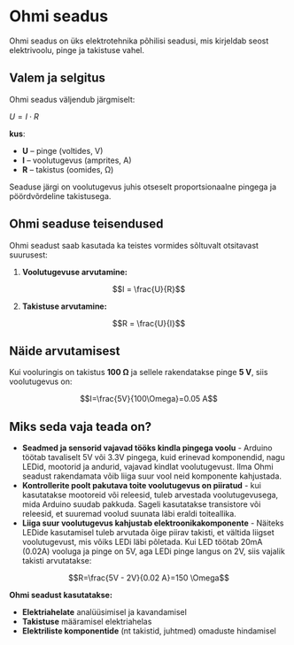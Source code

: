 # Ohmi seadus

Ohmi seadus on üks elektrotehnika põhilisi seadusi, mis kirjeldab seost elektrivoolu, pinge ja takistuse vahel.

## Valem ja selgitus
Ohmi seadus väljendub järgmiselt:

$U = I \cdot R$

**kus**:
* **U** – pinge (voltides, V)
* **I** – voolutugevus (amprites, A)
* **R** – takistus (oomides, Ω)

Seaduse järgi on voolutugevus juhis otseselt proportsionaalne pingega ja pöördvõrdeline takistusega.

## Ohmi seaduse teisendused

Ohmi seadust saab kasutada ka teistes vormides sõltuvalt otsitavast suurusest:

1. **Voolutugevuse arvutamine:** 

$$I = \frac{U}{R}$$
   

2. **Takistuse arvutamine:** 

$$R = \frac{U}{I}$$


## Näide arvutamisest

Kui vooluringis on takistus **100 Ω** ja sellele rakendatakse pinge **5 V**, siis voolutugevus on:

$$I=\frac{5V}{100\Omega}=0.05 A$$


## Miks seda vaja teada on?
* **Seadmed ja sensorid vajavad tööks kindla pingega voolu** - Arduino töötab tavaliselt 5V või 3.3V pingega, kuid erinevad komponendid, nagu LEDid, mootorid ja andurid, vajavad kindlat voolutugevust. Ilma Ohmi seadust rakendamata võib liiga suur vool neid komponente kahjustada.
* **Kontrollerite poolt pakutava toite voolutugevus on piiratud** - kui kasutatakse mootoreid või releesid, tuleb arvestada voolutugevusega, mida Arduino suudab pakkuda. Sageli kasutatakse transistore või releesid, et suuremad voolud suunata läbi eraldi toiteallika.
* **Liiga suur voolutugevus kahjustab elektroonikakomponente** - Näiteks LEDide kasutamisel tuleb arvutada õige piirav takisti, et vältida liigset voolutugevust, mis võiks LEDi läbi põletada. Kui LED töötab 20mA (0.02A) vooluga ja pinge on 5V, aga LEDi pinge langus on 2V, siis vajalik takisti arvutatakse: 

$$R=\frac{5V - 2V}{0.02 A}=150 \Omega$$

**Ohmi seadust kasutatakse:**
* **Elektriahelate** analüüsimisel ja kavandamisel
* **Takistuse** määramisel elektriahelas
* **Elektriliste komponentide** (nt takistid, juhtmed) omaduste hindamisel